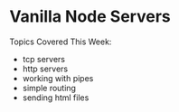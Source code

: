 Vanilla Node Servers
=======================
Topics Covered This Week:
  * tcp servers
  * http servers
  * working with pipes
  * simple routing
  * sending html files
